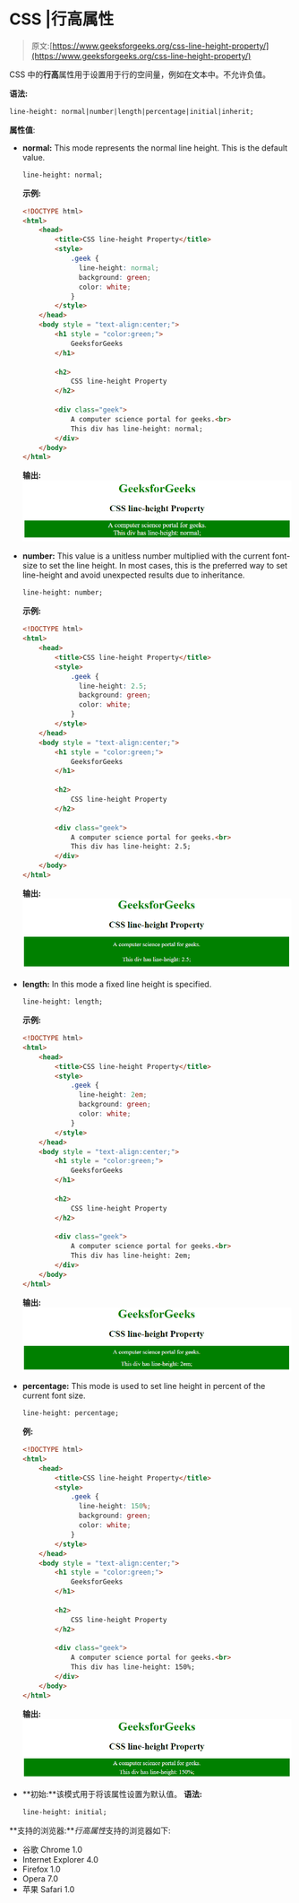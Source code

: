 # CSS |行高属性

> 原文:[https://www.geeksforgeeks.org/css-line-height-property/](https://www.geeksforgeeks.org/css-line-height-property/)

CSS 中的**行高**属性用于设置用于行的空间量，例如在文本中。不允许负值。

**语法:**

```html
line-height: normal|number|length|percentage|initial|inherit;

```

**属性值**:

*   **normal:** This mode represents the normal line height. This is the default value.

    ```html
    line-height: normal;

    ```

    **示例:**

    ```html
    <!DOCTYPE html>
    <html>
        <head>
            <title>CSS line-height Property</title>
            <style>
                .geek {
                  line-height: normal;
                  background: green;
                  color: white;
                }
            </style>
        </head>
        <body style = "text-align:center;">
            <h1 style = "color:green;">
                GeeksforGeeks
            </h1>

            <h2>
                CSS line-height Property
            </h2>

            <div class="geek">
                A computer science portal for geeks.<br>
                This div has line-height: normal;
            </div>
        </body>
    </html>
    ```

    **输出:**
    ![lineheight](img/c4a15273870318fd2aa29459b828a438.png)

*   **number:** This value is a unitless number multiplied with the current font-size to set the line height. In most cases, this is the preferred way to set line-height and avoid unexpected results due to inheritance.

    ```html
    line-height: number;

    ```

    **示例:**

    ```html
    <!DOCTYPE html>
    <html>
        <head>
            <title>CSS line-height Property</title>
            <style>
                .geek {
                  line-height: 2.5;
                  background: green;
                  color: white;
                }
            </style>
        </head>
        <body style = "text-align:center;">
            <h1 style = "color:green;">
                GeeksforGeeks
            </h1>

            <h2>
                CSS line-height Property
            </h2>

            <div class="geek">
                A computer science portal for geeks.<br>
                This div has line-height: 2.5;
            </div>
        </body>
    </html>
    ```

    **输出:**
    ![lineheight](img/564c10cc326060e445caf92fa7cdce35.png)

*   **length:** In this mode a fixed line height is specified.

    ```html
    line-height: length;

    ```

    **示例:**

    ```html
    <!DOCTYPE html>
    <html>
        <head>
            <title>CSS line-height Property</title>
            <style>
                .geek {
                  line-height: 2em;
                  background: green;
                  color: white;
                }
            </style>
        </head>
        <body style = "text-align:center;">
            <h1 style = "color:green;">
                GeeksforGeeks
            </h1>

            <h2>
                CSS line-height Property
            </h2>

            <div class="geek">
                A computer science portal for geeks.<br>
                This div has line-height: 2em;
            </div>
        </body>
    </html>
    ```

    **输出:**
    ![lineheight](img/82cbf6df1c68b420e214e367cfbcd12a.png)

*   **percentage:** This mode is used to set line height in percent of the current font size.

    ```html
    line-height: percentage;

    ```

    **例:**

    ```html
    <!DOCTYPE html>
    <html>
        <head>
            <title>CSS line-height Property</title>
            <style>
                .geek {
                  line-height: 150%;
                  background: green;
                  color: white;
                }
            </style>
        </head>
        <body style = "text-align:center;">
            <h1 style = "color:green;">
                GeeksforGeeks
            </h1>

            <h2>
                CSS line-height Property
            </h2>

            <div class="geek">
                A computer science portal for geeks.<br>
                This div has line-height: 150%;
            </div>
        </body>
    </html>
    ```

    **输出:**
    ![lineheight](img/0dc295dcf88694a2cae5de1a527495cc.png)

*   **初始:**该模式用于将该属性设置为默认值。
    **语法:**

    ```html
    line-height: initial;

    ```

**支持的浏览器:***行高属性*支持的浏览器如下:

*   谷歌 Chrome 1.0
*   Internet Explorer 4.0
*   Firefox 1.0
*   Opera 7.0
*   苹果 Safari 1.0